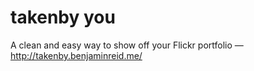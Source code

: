 # takenby you

A clean and easy way to show off your Flickr portfolio — http://takenby.benjaminreid.me/